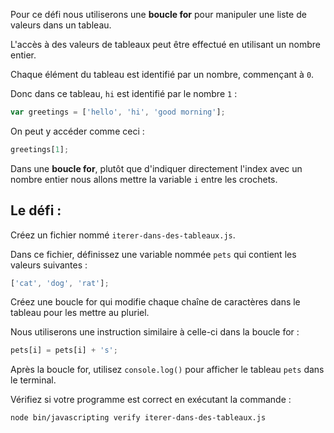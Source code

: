 Pour ce défi nous utiliserons une **boucle for** pour manipuler une liste de valeurs dans un tableau.

L'accès à des valeurs de tableaux peut être effectué en utilisant un nombre entier.

Chaque élément du tableau est identifié par un nombre, commençant à `0`.

Donc dans ce tableau, `hi` est identifié par le nombre `1` :

```js
var greetings = ['hello', 'hi', 'good morning'];
```

On peut y accéder comme ceci :

```js
greetings[1];
```

Dans une **boucle for**, plutôt que d'indiquer directement l'index avec un nombre entier nous allons mettre la variable `i` entre les crochets.

## Le défi :

Créez un fichier nommé `iterer-dans-des-tableaux.js`.

Dans ce fichier, définissez une variable nommée `pets` qui contient les valeurs suivantes :

```js
['cat', 'dog', 'rat'];
```

Créez une boucle for qui modifie chaque chaîne de caractères dans le tableau pour les mettre au pluriel.

Nous utiliserons une instruction similaire à celle-ci dans la boucle for :

```js
pets[i] = pets[i] + 's';
```

Après la boucle for, utilisez `console.log()` pour afficher le tableau `pets` dans le terminal.

Vérifiez si votre programme est correct en exécutant la commande :

```bash
node bin/javascripting verify iterer-dans-des-tableaux.js
```

